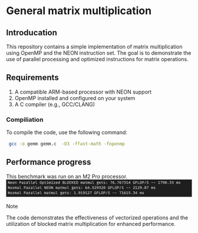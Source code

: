 # General matrix multiplication

## Introducation
This repository contains a simple implementation of matrix multiplication using OpenMP and the NEON instruction set. The goal is to demonstrate the use of parallel processing and optimized instructions for matrix operations.

## Requirements
1. A compatible ARM-based processor with NEON support
2. OpenMP installed and configured on your system
3. A C compiler (e.g., GCC/CLANG)

### Compiliation
To compile the code, use the following command:
```bash
 gcc -o gemm gemm.c  -O3 -ffast-math -fopenmp
```

## Performance progress
This benchmark was run on an M2 Pro processor.
![Image show the flops progression](./flops.png)

> [!NOTE] 
>
> The code demonstrates the effectiveness of vectorized operations and the utilization of blocked matrix multiplication for enhanced performance.